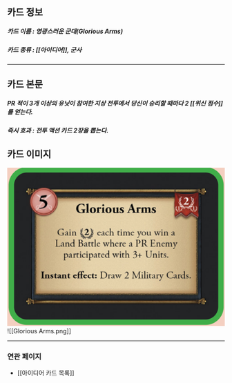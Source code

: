 ## 카드 정보
##### 카드 이름 : 영광스러운 군대(Glorious Arms)
##### 카드 종류 : [[아이디어]], 군사
---
## 카드 본문
##### PR 적이 3개 이상의 유닛이 참여한 지상 전투에서 당신이 승리할 때마다 2 [[위신 점수]]를 얻는다.
##### *즉시 효과* : 전투 액션 카드 2장을 뽑는다.

## 카드 이미지
<img src="\Assets\Glorious Arms.png"/>
![[Glorious Arms.png]]

--- 

### 연관 페이지
- [[아이디어 카드 목록]]
